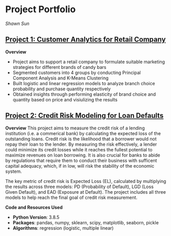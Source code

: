 # Project Portfolio
_Shawn Sun_

## [Project 1: Customer Analytics for Retail Company](https://github.com/shawn-y-sun/Customer_Analytics_Retail)

__Overview__
- Project aims to support a retail company to formulate suitable marketing strategies for different brands of candy bars
- Segmented customers into 4 groups by conducting Principal Component Analysis and K-Means Clustering
- Built logistic and linear regression models to analyze branch choice probability and purchase quantity respectively
- Obtained insights through performing elasticity of brand choice and quantity based on price and visiulizing the results



## [Project 2: Credit Risk Modeling for Loan Defaults](https://github.com/shawn-y-sun/Credit_Risk_Model_LoanDefaults)

__Overview__
This project aims to measure the credit risk of a lending institution (i.e. a commerical bank) by calculating the expected loss of the outstanding loans. Credit risk is the likelihood that a borrower would not repay their loan to the lender. By measuring the risk effectively, a lender could minimize its credit losses while it reaches the fullest potential to maximize revenues on loan borrowing. It is also crucial for banks to abide by regulations that require them to conduct their business with sufficent capital adequacy, which, if in low, will risk the stability of the economic system.

The key metric of credit risk is Expected Loss (EL), calculated by multiplying the results across three models: PD (Probability of Default), LGD (Loss Given Default), and EAD (Exposure at Default). The project includes all three models to help reach the final goal of credit risk measurement.

__Code and Resources Used__
* __Python Version__: 3.8.5
* __Packages__: pandas, numpy, sklearn, scipy, matplotlib, seaborn, pickle
* __Algorithms__: regression (logistic, multiple linear)

